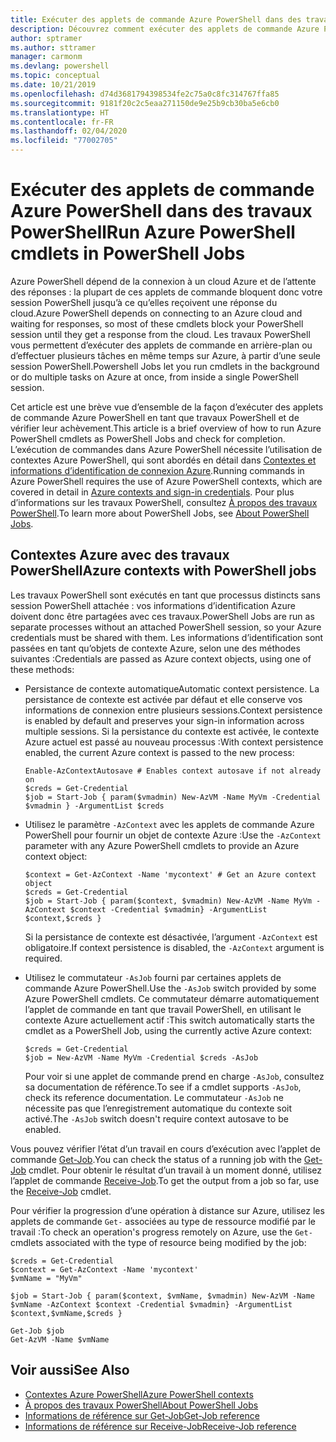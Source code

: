 ```yaml
---
title: Exécuter des applets de commande Azure PowerShell dans des travaux PowerShell
description: Découvrez comment exécuter des applets de commande Azure PowerShell en parallèle ou en tant que tâches en arrière-plan, en utilisant -AsJob et Start-Job.
author: sptramer
ms.author: sttramer
manager: carmonm
ms.devlang: powershell
ms.topic: conceptual
ms.date: 10/21/2019
ms.openlocfilehash: d74d3681794398534fe2c75a0c8fc314767ffa85
ms.sourcegitcommit: 9181f20c2c5eaa271150de9e25b9cb30ba5e6cb0
ms.translationtype: HT
ms.contentlocale: fr-FR
ms.lasthandoff: 02/04/2020
ms.locfileid: "77002705"
---
```

# <a name="run-azure-powershell-cmdlets-in-powershell-jobs"></a><span data-ttu-id="dacec-103">Exécuter des applets de commande Azure PowerShell dans des travaux PowerShell</span><span class="sxs-lookup"><span data-stu-id="dacec-103">Run Azure PowerShell cmdlets in PowerShell Jobs</span></span>

<span data-ttu-id="dacec-104">Azure PowerShell dépend de la connexion à un cloud Azure et de l’attente des réponses : la plupart de ces applets de commande bloquent donc votre session PowerShell jusqu’à ce qu’elles reçoivent une réponse du cloud.</span><span class="sxs-lookup"><span data-stu-id="dacec-104">Azure PowerShell depends on connecting to an Azure cloud and waiting for responses, so most of these cmdlets block your PowerShell session until they get a response from the cloud.</span></span>
<span data-ttu-id="dacec-105">Les travaux PowerShell vous permettent d’exécuter des applets de commande en arrière-plan ou d’effectuer plusieurs tâches en même temps sur Azure, à partir d’une seule session PowerShell.</span><span class="sxs-lookup"><span data-stu-id="dacec-105">Powershell Jobs let you run cmdlets in the background or do multiple tasks on Azure at once, from inside a single PowerShell session.</span></span>

<span data-ttu-id="dacec-106">Cet article est une brève vue d’ensemble de la façon d’exécuter des applets de commande Azure PowerShell en tant que travaux PowerShell et de vérifier leur achèvement.</span><span class="sxs-lookup"><span data-stu-id="dacec-106">This article is a brief overview of how to run Azure PowerShell cmdlets as PowerShell Jobs and check for completion.</span></span> <span data-ttu-id="dacec-107">L’exécution de commandes dans Azure PowerShell nécessite l’utilisation de contextes Azure PowerShell, qui sont abordés en détail dans [Contextes et informations d’identification de connexion Azure](context-persistence.md).</span><span class="sxs-lookup"><span data-stu-id="dacec-107">Running commands in Azure PowerShell requires the use of Azure PowerShell contexts, which are covered in detail in [Azure contexts and sign-in credentials](context-persistence.md).</span></span>
<span data-ttu-id="dacec-108">Pour plus d’informations sur les travaux PowerShell, consultez [À propos des travaux PowerShell](/powershell/module/microsoft.powershell.core/about/about_jobs).</span><span class="sxs-lookup"><span data-stu-id="dacec-108">To learn more about PowerShell Jobs, see [About PowerShell Jobs](/powershell/module/microsoft.powershell.core/about/about_jobs).</span></span>

## <a name="azure-contexts-with-powershell-jobs"></a><span data-ttu-id="dacec-109">Contextes Azure avec des travaux PowerShell</span><span class="sxs-lookup"><span data-stu-id="dacec-109">Azure contexts with PowerShell jobs</span></span>

<span data-ttu-id="dacec-110">Les travaux PowerShell sont exécutés en tant que processus distincts sans session PowerShell attachée : vos informations d’identification Azure doivent donc être partagées avec ces travaux.</span><span class="sxs-lookup"><span data-stu-id="dacec-110">PowerShell Jobs are run as separate processes without an attached PowerShell session, so your Azure credentials must be shared with them.</span></span> <span data-ttu-id="dacec-111">Les informations d’identification sont passées en tant qu’objets de contexte Azure, selon une des méthodes suivantes :</span><span class="sxs-lookup"><span data-stu-id="dacec-111">Credentials are passed as Azure context objects, using one of these methods:</span></span>

* <span data-ttu-id="dacec-112">Persistance de contexte automatique</span><span class="sxs-lookup"><span data-stu-id="dacec-112">Automatic context persistence.</span></span> <span data-ttu-id="dacec-113">La persistance de contexte est activée par défaut et elle conserve vos informations de connexion entre plusieurs sessions.</span><span class="sxs-lookup"><span data-stu-id="dacec-113">Context persistence is enabled by default and preserves your sign-in information across multiple sessions.</span></span> <span data-ttu-id="dacec-114">Si la persistance du contexte est activée, le contexte Azure actuel est passé au nouveau processus :</span><span class="sxs-lookup"><span data-stu-id="dacec-114">With context persistence enabled, the current Azure context is passed to the new process:</span></span>

  ```azurepowershell-interactive
  Enable-AzContextAutosave # Enables context autosave if not already on
  $creds = Get-Credential
  $job = Start-Job { param($vmadmin) New-AzVM -Name MyVm -Credential $vmadmin } -ArgumentList $creds
  ```

* <span data-ttu-id="dacec-115">Utilisez le paramètre `-AzContext` avec les applets de commande Azure PowerShell pour fournir un objet de contexte Azure :</span><span class="sxs-lookup"><span data-stu-id="dacec-115">Use the `-AzContext` parameter with any Azure PowerShell cmdlets to provide an Azure context object:</span></span>

  ```azurepowershell-interactive
  $context = Get-AzContext -Name 'mycontext' # Get an Azure context object
  $creds = Get-Credential
  $job = Start-Job { param($context, $vmadmin) New-AzVM -Name MyVm -AzContext $context -Credential $vmadmin} -ArgumentList $context,$creds }
  ```

  <span data-ttu-id="dacec-116">Si la persistance de contexte est désactivée, l’argument `-AzContext` est obligatoire.</span><span class="sxs-lookup"><span data-stu-id="dacec-116">If context persistence is disabled, the `-AzContext` argument is required.</span></span>

* <span data-ttu-id="dacec-117">Utilisez le commutateur `-AsJob` fourni par certaines applets de commande Azure PowerShell.</span><span class="sxs-lookup"><span data-stu-id="dacec-117">Use the `-AsJob` switch provided by some Azure PowerShell cmdlets.</span></span> <span data-ttu-id="dacec-118">Ce commutateur démarre automatiquement l’applet de commande en tant que travail PowerShell, en utilisant le contexte Azure actuellement actif :</span><span class="sxs-lookup"><span data-stu-id="dacec-118">This switch automatically starts the cmdlet as a PowerShell Job, using the currently active Azure context:</span></span>

  ```azurepowershell-interactive
  $creds = Get-Credential
  $job = New-AzVM -Name MyVm -Credential $creds -AsJob
  ```

  <span data-ttu-id="dacec-119">Pour voir si une applet de commande prend en charge `-AsJob`, consultez sa documentation de référence.</span><span class="sxs-lookup"><span data-stu-id="dacec-119">To see if a cmdlet supports `-AsJob`, check its reference documentation.</span></span> <span data-ttu-id="dacec-120">Le commutateur `-AsJob` ne nécessite pas que l’enregistrement automatique du contexte soit activé.</span><span class="sxs-lookup"><span data-stu-id="dacec-120">The `-AsJob` switch doesn't require context autosave to be enabled.</span></span>

<span data-ttu-id="dacec-121">Vous pouvez vérifier l’état d’un travail en cours d’exécution avec l’applet de commande [Get-Job](/powershell/module/microsoft.powershell.core/get-job).</span><span class="sxs-lookup"><span data-stu-id="dacec-121">You can check the status of a running job with the [Get-Job](/powershell/module/microsoft.powershell.core/get-job) cmdlet.</span></span> <span data-ttu-id="dacec-122">Pour obtenir le résultat d’un travail à un moment donné, utilisez l’applet de commande [Receive-Job](/powershell/module/microsoft.powershell.core/receive-job).</span><span class="sxs-lookup"><span data-stu-id="dacec-122">To get the output from a job so far, use the [Receive-Job](/powershell/module/microsoft.powershell.core/receive-job) cmdlet.</span></span>

<span data-ttu-id="dacec-123">Pour vérifier la progression d’une opération à distance sur Azure, utilisez les applets de commande `Get-` associées au type de ressource modifié par le travail :</span><span class="sxs-lookup"><span data-stu-id="dacec-123">To check an operation's progress remotely on Azure, use the `Get-` cmdlets associated with the type of resource being modified by the job:</span></span>

```azurepowershell-interactive
$creds = Get-Credential
$context = Get-AzContext -Name 'mycontext'
$vmName = "MyVm"

$job = Start-Job { param($context, $vmName, $vmadmin) New-AzVM -Name $vmName -AzContext $context -Credential $vmadmin} -ArgumentList $context,$vmName,$creds }

Get-Job $job
Get-AzVM -Name $vmName
```

## <a name="see-also"></a><span data-ttu-id="dacec-124">Voir aussi</span><span class="sxs-lookup"><span data-stu-id="dacec-124">See Also</span></span>

* [<span data-ttu-id="dacec-125">Contextes Azure PowerShell</span><span class="sxs-lookup"><span data-stu-id="dacec-125">Azure PowerShell contexts</span></span>](context-persistence.md)
* [<span data-ttu-id="dacec-126">À propos des travaux PowerShell</span><span class="sxs-lookup"><span data-stu-id="dacec-126">About PowerShell Jobs</span></span>](/powershell/module/microsoft.powershell.core/about/about_jobs)
* [<span data-ttu-id="dacec-127">Informations de référence sur Get-Job</span><span class="sxs-lookup"><span data-stu-id="dacec-127">Get-Job reference</span></span>](/powershell/module/microsoft.powershell.core/get-job)
* [<span data-ttu-id="dacec-128">Informations de référence sur Receive-Job</span><span class="sxs-lookup"><span data-stu-id="dacec-128">Receive-Job reference</span></span>](/powershell/module/microsoft.powershell.core/receive-job)
